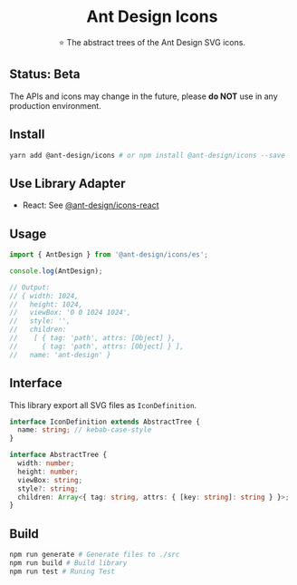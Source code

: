 <h1 align="center">
Ant Design Icons
</h1>

<p align="center">
⭐ The abstract trees of the Ant Design SVG icons.
</p>

## Status: **Beta**

The APIs and icons may change in the future, please **do NOT** use in any production environment.

## Install

```bash
yarn add @ant-design/icons # or npm install @ant-design/icons --save
```

## Use Library Adapter

- React: See [@ant-design/icons-react](./packages/icons-react)

## Usage
```ts
import { AntDesign } from '@ant-design/icons/es';

console.log(AntDesign);

// Output:
// { width: 1024,
//   height: 1024,
//   viewBox: '0 0 1024 1024',
//   style: '',
//   children:
//    [ { tag: 'path', attrs: [Object] },
//      { tag: 'path', attrs: [Object] } ],
//   name: 'ant-design' }
```

## Interface

This library export all SVG files as `IconDefinition`.

```ts
interface IconDefinition extends AbstractTree {
  name: string; // kebab-case-style
}

interface AbstractTree {
  width: number;
  height: number;
  viewBox: string;
  style?: string;
  children: Array<{ tag: string, attrs: { [key: string]: string } }>;
}
```

## Build
```bash
npm run generate # Generate files to ./src
npm run build # Build library
npm run test # Runing Test
```
